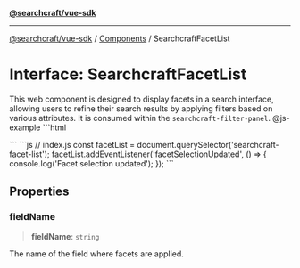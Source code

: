 [**@searchcraft/vue-sdk**](/reference/sdk/js-vue/README.md)

***

[@searchcraft/vue-sdk](/reference/sdk/js-vue/globals.md) / [Components](/reference/sdk/js-vue/namespaces/Components/README.md) / SearchcraftFacetList

# Interface: SearchcraftFacetList

This web component is designed to display facets in a search interface, allowing users to refine their search results by applying filters based on various attributes.
It is consumed within the `searchcraft-filter-panel`.
@js-example ```html
<!-- index.html -->
<searchcraft-facet-list field-name="title" />
```
```js
// index.js
const facetList = document.querySelector('searchcraft-facet-list');
facetList.addEventListener('facetSelectionUpdated', () => {
  console.log('Facet selection updated');
});
```

## Properties

### fieldName

> **fieldName**: `string`

The name of the field where facets are applied.
